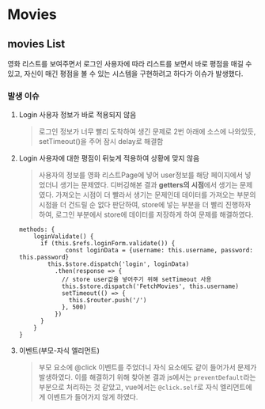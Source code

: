 # Movies

## movies List

영화 리스트를 보여주면서 로그인 사용자에 따라 리스트를 보면서 바로 평점을 매길 수 있고, 자신이 매긴 평점을 볼 수 있는 시스템을 구현하려고 하다가 이슈가 발생했다.

### 발생 이슈

1. Login 사용자 정보가 바로 적용되지 않음

   > 로그인 정보가 너무 빨리 도착하여 생긴 문제로 2번 아래에 소스에 나와있듯, setTimeout()을 주어 잠시 delay로 해결함

2. Login 사용자에 대한 평점이 뒤늦게 적용하여 상황에 맞지 않음

   > 사용자의 정보를 영화 리스트Page에 넣어 user정보를 해당 페이지에서 넣었더니 생기는 문제였다. 디버깅해본 결과 **getters의 시점**에서 생기는 문제였다. 가져오는 시점이 더 빨라서 생기는 문제인데 데이터를 가져오는 부분의 시점을 더 건드릴 순 없다 판단하여, store에 넣는 부분을 더 빨리 진행하자 하여, 로그인 부분에서 store에 데이터를 저장하게 하여 문제를 해결하였다.

   ```vue
   methods: {
       loginValidate() {
         if (this.$refs.loginForm.validate()) {
   				const loginData = {username: this.username, password: this.password}
           this.$store.dispatch('login', loginData)
             .then(response => {
               // store user값을 넣어주기 위해 setTimeout 사용
               this.$store.dispatch('FetchMovies', this.username)
               setTimeout(() => {
                 this.$router.push('/')
               }, 500)
             })
         }
       }
   }
   ```

3. 이벤트(부모-자식 엘리먼트)

   > 부모 요소에 @click 이벤트를 주었더니 자식 요소에도 같이 들어가서 문제가 발생하였다. 이를 해결하기 위해 찾아본 결과 js에서는 `preventDefault`라는 부분으로 처리하는 것 같았고, vue에서는 `@click.self`로 자식 엘리먼트에게 이벤트가 들어가지 않게 하였다.